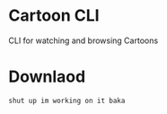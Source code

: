# Cartoon CLI
CLI for watching and browsing Cartoons


# Downlaod 
```
shut up im working on it baka 
```  
  
